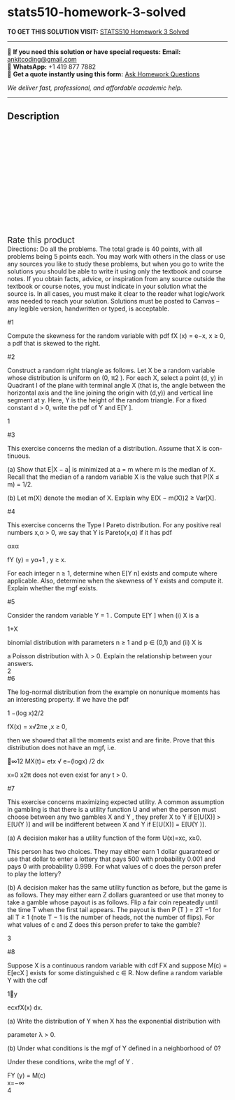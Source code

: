 # stats510-homework-3-solved
**TO GET THIS SOLUTION VISIT:** [STATS510 Homework 3 Solved](https://www.ankitcodinghub.com/product/stats510-homework-3-solved/)


---

📩 **If you need this solution or have special requests:** **Email:** ankitcoding@gmail.com  
📱 **WhatsApp:** +1 419 877 7882  
📄 **Get a quote instantly using this form:** [Ask Homework Questions](https://www.ankitcodinghub.com/services/ask-homework-questions/)

*We deliver fast, professional, and affordable academic help.*

---

<h2>Description</h2>



<div class="kk-star-ratings kksr-auto kksr-align-center kksr-valign-top" data-payload="{&quot;align&quot;:&quot;center&quot;,&quot;id&quot;:&quot;96634&quot;,&quot;slug&quot;:&quot;default&quot;,&quot;valign&quot;:&quot;top&quot;,&quot;ignore&quot;:&quot;&quot;,&quot;reference&quot;:&quot;auto&quot;,&quot;class&quot;:&quot;&quot;,&quot;count&quot;:&quot;0&quot;,&quot;legendonly&quot;:&quot;&quot;,&quot;readonly&quot;:&quot;&quot;,&quot;score&quot;:&quot;0&quot;,&quot;starsonly&quot;:&quot;&quot;,&quot;best&quot;:&quot;5&quot;,&quot;gap&quot;:&quot;4&quot;,&quot;greet&quot;:&quot;Rate this product&quot;,&quot;legend&quot;:&quot;0\/5 - (0 votes)&quot;,&quot;size&quot;:&quot;24&quot;,&quot;title&quot;:&quot;STATS510 Homework 3 Solved&quot;,&quot;width&quot;:&quot;0&quot;,&quot;_legend&quot;:&quot;{score}\/{best} - ({count} {votes})&quot;,&quot;font_factor&quot;:&quot;1.25&quot;}">

<div class="kksr-stars">

<div class="kksr-stars-inactive">
            <div class="kksr-star" data-star="1" style="padding-right: 4px">


<div class="kksr-icon" style="width: 24px; height: 24px;"></div>
        </div>
            <div class="kksr-star" data-star="2" style="padding-right: 4px">


<div class="kksr-icon" style="width: 24px; height: 24px;"></div>
        </div>
            <div class="kksr-star" data-star="3" style="padding-right: 4px">


<div class="kksr-icon" style="width: 24px; height: 24px;"></div>
        </div>
            <div class="kksr-star" data-star="4" style="padding-right: 4px">


<div class="kksr-icon" style="width: 24px; height: 24px;"></div>
        </div>
            <div class="kksr-star" data-star="5" style="padding-right: 4px">


<div class="kksr-icon" style="width: 24px; height: 24px;"></div>
        </div>
    </div>

<div class="kksr-stars-active" style="width: 0px;">
            <div class="kksr-star" style="padding-right: 4px">


<div class="kksr-icon" style="width: 24px; height: 24px;"></div>
        </div>
            <div class="kksr-star" style="padding-right: 4px">


<div class="kksr-icon" style="width: 24px; height: 24px;"></div>
        </div>
            <div class="kksr-star" style="padding-right: 4px">


<div class="kksr-icon" style="width: 24px; height: 24px;"></div>
        </div>
            <div class="kksr-star" style="padding-right: 4px">


<div class="kksr-icon" style="width: 24px; height: 24px;"></div>
        </div>
            <div class="kksr-star" style="padding-right: 4px">


<div class="kksr-icon" style="width: 24px; height: 24px;"></div>
        </div>
    </div>
</div>


<div class="kksr-legend" style="font-size: 19.2px;">
            <span class="kksr-muted">Rate this product</span>
    </div>
    </div>
<div class="page" title="Page 1">
<div class="layoutArea">
<div class="column">
Directions: Do all the problems. The total grade is 40 points, with all problems being 5 points each. You may work with others in the class or use any sources you like to study these problems, but when you go to write the solutions you should be able to write it using only the textbook and course notes. If you obtain facts, advice, or inspiration from any source outside the textbook or course notes, you must indicate in your solution what the source is. In all cases, you must make it clear to the reader what logic/work was needed to reach your solution. Solutions must be posted to Canvas – any legible version, handwritten or typed, is acceptable.

#1

Compute the skewness for the random variable with pdf fX (x) = e−x, x ≥ 0, a pdf that is skewed to the right.

#2

Construct a random right triangle as follows. Let X be a random variable whose distribution is uniform on (0, π2 ). For each X, select a point (d, y) in Quadrant I of the plane with terminal angle X (that is, the angle between the horizontal axis and the line joining the origin with (d,y)) and vertical line segment at y. Here, Y is the height of the random triangle. For a fixed constant d &gt; 0, write the pdf of Y and E[Y ].

1

</div>
</div>
</div>
<div class="page" title="Page 2">
<div class="layoutArea">
<div class="column">
#3

This exercise concerns the median of a distribution. Assume that X is con- tinuous.

(a) Show that E|X − a| is minimized at a = m where m is the median of X. Recall that the median of a random variable X is the value such that P(X ≤ m) = 1/2.

(b) Let m(X) denote the median of X. Explain why E(X − m(X))2 ≥ Var[X].

#4

This exercise concerns the Type I Pareto distribution. For any positive real numbers x,α &gt; 0, we say that Y is Pareto(x,α) if it has pdf

αxα

fY (y) = yα+1 , y ≥ x.

For each integer n ≥ 1, determine when E[Y n] exists and compute where applicable. Also, determine when the skewness of Y exists and compute it. Explain whether the mgf exists.

</div>
</div>
<div class="layoutArea">
<div class="column">
#5

Consider the random variable Y = 1 . Compute E[Y ] when (i) X is a

</div>
</div>
<div class="layoutArea">
<div class="column">
1+X

binomial distribution with parameters n ≥ 1 and p ∈ (0,1) and (ii) X is

</div>
</div>
<div class="layoutArea">
<div class="column">
a Poisson distribution with λ &gt; 0. Explain the relationship between your answers.

</div>
</div>
<div class="layoutArea">
<div class="column">
2

</div>
</div>
</div>
<div class="page" title="Page 3">
<div class="layoutArea">
<div class="column">
#6

The log-normal distribution from the example on nonunique moments has an interesting property. If we have the pdf

1 −(log x)2/2

fX(x) = x√2πe ,x ≥ 0,

then we showed that all the moments exist and are finite. Prove that this distribution does not have an mgf, i.e.

􏰌∞12 MX(t)= etx √ e−(logx) /2 dx

x=0 x2π does not even exist for any t &gt; 0.

#7

This exercise concerns maximizing expected utility. A common assumption in gambling is that there is a utility function U and when the person must choose between any two gambles X and Y , they prefer X to Y if E[U(X)] &gt; E[U(Y )] and will be indifferent between X and Y if E[U(X)] = E[U(Y )].

(a) A decision maker has a utility function of the form U(x)=xc, x≥0.

This person has two choices. They may either earn 1 dollar guaranteed or use that dollar to enter a lottery that pays 500 with probability 0.001 and pays 0 with probability 0.999. For what values of c does the person prefer to play the lottery?

(b) A decision maker has the same utility function as before, but the game is as follows. They may either earn Z dollars guaranteed or use that money to take a gamble whose payout is as follows. Flip a fair coin repeatedly until the time T when the first tail appears. The payout is then P (T ) = 2T −1 for all T ≥ 1 (note T − 1 is the number of heads, not the number of flips). For what values of c and Z does this person prefer to take the gamble?

3

</div>
</div>
</div>
<div class="page" title="Page 4">
<div class="layoutArea">
<div class="column">
#8

Suppose X is a continuous random variable with cdf FX and suppose M(c) = E[ecX ] exists for some distinguished c ∈ R. Now define a random variable Y with the cdf

1􏰌y

ecxfX(x) dx.

(a) Write the distribution of Y when X has the exponential distribution with

parameter λ &gt; 0.

(b) Under what conditions is the mgf of Y defined in a neighborhood of 0?

Under these conditions, write the mgf of Y .

</div>
</div>
<div class="layoutArea">
<div class="column">
FY (y) = M(c)

</div>
<div class="column">
x=−∞

</div>
</div>
<div class="layoutArea">
<div class="column">
4

</div>
</div>
</div>
